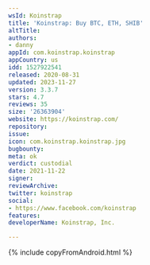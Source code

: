 ```yaml
---
wsId: Koinstrap
title: 'Koinstrap: Buy BTC, ETH, SHIB'
altTitle: 
authors:
- danny
appId: com.koinstrap.koinstrap
appCountry: us
idd: 1527922541
released: 2020-08-31
updated: 2023-11-27
version: 3.3.7
stars: 4.7
reviews: 35
size: '26363904'
website: https://koinstrap.com/
repository: 
issue: 
icon: com.koinstrap.koinstrap.jpg
bugbounty: 
meta: ok
verdict: custodial
date: 2021-11-22
signer: 
reviewArchive: 
twitter: koinstrap
social:
- https://www.facebook.com/koinstrap
features: 
developerName: Koinstrap, Inc.

---
```


{% include copyFromAndroid.html %}
